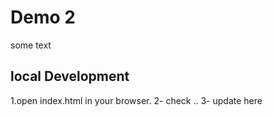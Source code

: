 # Demo 2

some text

## local Development
1.open index.html in your browser.
2- check ..
3- update here

